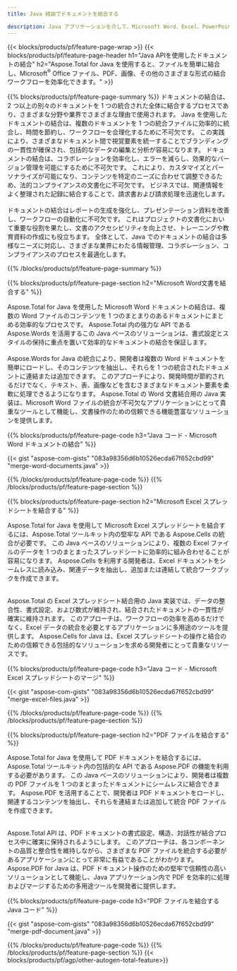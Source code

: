 ```yaml
---
title: Java 経由でドキュメントを結合する 

description: Java アプリケーションを介して、Microsoft Word、Excel、PowerPoint、PDF、画像などの 2 つ以上の個別のドキュメントを結合します。 アプリを介してオンラインで結合結果をテストします。
---
```


{{< blocks/products/pf/feature-page-wrap >}}
{{< blocks/products/pf/feature-page-header h1="Java APIを使用したドキュメントの結合" h2="Aspose.Total for Java を使用すると、ファイルを簡単に結合し、Microsoft<sup>&reg;</sup> Office ファイル、PDF、画像、その他のさまざまな形式の結合ワークフローを効率化できます。" >}}

{{% blocks/products/pf/feature-page-summary %}}
ドキュメントの結合は、2 つ以上の別々のドキュメントを 1 つの統合された全体に結合するプロセスであり、さまざまな分野や業界でさまざまな理由で使用されます。 Java を使用したドキュメントの結合は、複数のドキュメントを 1 つの統合ファイルに効率的に統合し、時間を節約し、ワークフローを合理化するために不可欠です。 この実践により、さまざまなドキュメント間で視覚要素を統一することでブランディングの一貫性が確保され、包括的なデータの編集と分析が容易になります。 ドキュメントの結合は、コラボレーションを効率化し、エラーを減らし、効果的なバージョン管理を可能にするために不可欠です。 これにより、カスタマイズとパーソナライズが可能になり、コンテンツを特定のニーズに合わせて調整できるため、法的コンプライアンスの文書化に不可欠です。 ビジネスでは、関連情報をよく整理された記録に結合することで、請求書および請求処理を迅速化します。 
<br /><br />
ドキュメントの結合はレポートの生成を強化し、プレゼンテーション資料を改善し、ワークフローの自動化に不可欠です。 これはプロジェクトの文書化において重要な役割を果たし、文書のアクセシビリティを向上させ、トレーニングや教育資料の作成にも役立ちます。 全体として、Java でのドキュメントの結合は多様なニーズに対応し、さまざまな業界にわたる情報管理、コラボレーション、コンプライアンスのプロセスを最適化します。

{{% /blocks/products/pf/feature-page-summary  %}}

{{% blocks/products/pf/feature-page-section  h2="Microsoft Word文書を結合する" %}}

Aspose.Total for Java を使用した Microsoft Word ドキュメントの結合は、複数の Word ファイルのコンテンツを 1 つのまとまりのあるドキュメントにまとめる効率的なプロセスです。 Aspose.Total 内の強力な API である Aspose.Words を活用するこの Java ベースのソリューションは、書式設定とスタイルの保持に重点を置いて効率的なドキュメントの結合を保証します。 
<br /><br />
Aspose.Words for Java の統合により、開発者は複数の Word ドキュメントを簡単にロードし、そのコンテンツを抽出し、それらを 1 つの統合されたドキュメントに連結または追加できます。 このアプローチにより、開発時間が節約されるだけでなく、テキスト、表、画像などを含むさまざまなドキュメント要素を柔軟に処理できるようになります。 Aspose.Total の Word 文書結合用の Java 実装は、Microsoft Word ファイルの統合が不可欠なアプリケーションにとって貴重なツールとして機能し、文書操作のための信頼できる機能豊富なソリューションを提供します。


{{% blocks/products/pf/feature-page-code h3="Java コード - Microsoft Word ドキュメントの結合" %}}

{{< gist "aspose-com-gists" "083a98356d6b10526ecda67f652cbd99" "merge-word-documents.java" >}}

{{% /blocks/products/pf/feature-page-code  %}}
{{% /blocks/products/pf/feature-page-section %}}

{{% blocks/products/pf/feature-page-section  h2="Microsoft Excel スプレッドシートを結合する" %}}

Aspose.Total for Java を使用して Microsoft Excel スプレッドシートを結合するには、Aspose.Total ツールキット内の堅牢な API である Aspose.Cells の統合が必要です。 この Java ベースのソリューションにより、複数の Excel ファイルのデータを 1 つのまとまったスプレッドシートに効率的に組み合わせることが容易になります。 Aspose.Cells を利用する開発者は、Excel ドキュメントをシームレスに読み込み、関連データを抽出し、追加または連結して統合ワークブックを作成できます。 <br /> <br />

Aspose.Total の Excel スプレッドシート結合用の Java 実装では、データの整合性、書式設定、および数式が維持され、結合されたドキュメントの一貫性が確実に維持されます。 このアプローチは、ワークフローの効率を高めるだけでなく、Excel データの統合を必要とするアプリケーションに多用途のツールを提供します。 Aspose.Cells for Java は、Excel スプレッドシートの操作と結合のための信頼できる包括的なソリューションを求める開発者にとって貴重なリソースです。


{{% blocks/products/pf/feature-page-code h3="Java コード - Microsoft Excel スプレッドシートのマージ" %}}

{{< gist "aspose-com-gists" "083a98356d6b10526ecda67f652cbd99" "merge-excel-files.java" >}}

{{% /blocks/products/pf/feature-page-code  %}}
{{% /blocks/products/pf/feature-page-section %}}


{{% blocks/products/pf/feature-page-section  h2="PDF ファイルを結合する" %}}

Aspose.Total for Java を使用して PDF ドキュメントを結合するには、Aspose.Total ツールキット内の包括的な API である Aspose.PDF の機能を利用する必要があります。 この Java ベースのソリューションにより、開発者は複数の PDF ファイルを 1 つのまとまったドキュメントにシームレスに結合できます。 Aspose.PDF を活用することで、開発者は PDF ドキュメントをロードし、関連するコンテンツを抽出し、それらを連結または追加して統合 PDF ファイルを作成できます。 <br /><br />

Aspose.Total API は、PDF ドキュメントの書式設定、構造、対話性が結合プロセス中に確実に保持されるようにします。 このアプローチは、各コンポーネントの品質と整合性を維持しながら、さまざまな PDF ファイルを統合する必要があるアプリケーションにとって非常に有益であることがわかります。 Aspose.PDF for Java は、PDF ドキュメント操作のための堅牢で信頼性の高いソリューションとして機能し、Java アプリケーション内で PDF を効率的に処理およびマージするための多用途ツールを開発者に提供します。 

{{% blocks/products/pf/feature-page-code h3="PDF ファイルを結合する Java コード" %}}

{{< gist "aspose-com-gists" "083a98356d6b10526ecda67f652cbd99" "merge-pdf-document.java" >}}

{{% /blocks/products/pf/feature-page-code  %}}
{{% /blocks/products/pf/feature-page-section %}}
{{< blocks/products/pf/agp/other-autogen-total-feature>}}